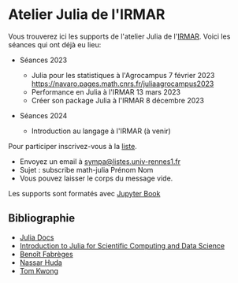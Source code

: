 # Atelier Julia de l'IRMAR

Vous trouverez ici les supports de l'atelier Julia de l'[IRMAR](https://irmar.univ-rennes1.fr). Voici les séances qui ont déjà eu lieu:

- Séances 2023
  + Julia pour les statistiques à l'Agrocampus 7 février 2023 https://navaro.pages.math.cnrs.fr/juliaagrocampus2023
  + Performance en Julia à l'IRMAR  13 mars 2023
  + Créer son package Julia à l'IRMAR 8 décembre 2023

- Séances 2024
  + Introduction au langage à l'IRMAR (à venir)

Pour participer inscrivez-vous à la [liste](https://listes.univ-rennes1.fr/wws/info/math-julia).

- Envoyez un email à sympa@listes.univ-rennes1.fr 
- Sujet : subscribe math-julia Prénom Nom
- Vous pouvez laisser le corps du message vide.

Les supports sont formatés avec [Jupyter Book](https://pnavaro.github.io/math-julia)


## Bibliographie

- [Julia Docs](https://docs.julialang.org/en/v1/manual)
- [Introduction to Julia for Scientific Computing and Data Science](https://github.com/daveh19/pydataberlin2017)
- [Benoît Fabrèges](https://plmlab.math.cnrs.fr/fabreges/julia-2019/)
- [Nassar Huda](https://github.com/nassarhuda/JuliaTutorials)
- [Tom Kwong](https://github.com/PacktPublishing/Hands-on-Design-Patterns-and-Best-Practices-with-Julia/)
